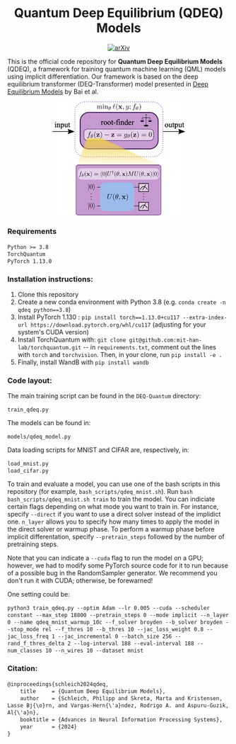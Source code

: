 <h1 align="center">Quantum Deep Equilibrium (QDEQ) Models</h1>

 <p align="center">
 <a href=""><img src="https://img.shields.io/badge/Arxiv-coming_soon!-red?style=for-the-badge&logo=Arxiv" alt="arXiv"/></a>
</p>


This is the official code repository for **Quantum Deep Equilibrium Models** (QDEQ), a framework for training quantum machine learning (QML) models using implicit differentiation. Our framework is based on the deep equilibrium transformer (DEQ-Transformer) model presented in [Deep Equilibrium Models](https://arxiv.org/abs/1909.01377) by Bai et al.

 <p align="center">
<img src="images/qdeq.png" alt="drawing" style="width:300px;"/>
</p>


### Requirements
```
Python >= 3.8
TorchQuantum
PyTorch 1.13.0
```


### Installation instructions:
1.  Clone this repository
2. Create a new conda environment with Python 3.8 (e.g. `conda create -n qdeq python==3.8`)
3. Install PyTorch 1.130 :
  `pip install torch==1.13.0+cu117 --extra-index-url https://download.pytorch.org/whl/cu117` (adjusting for your system's CUDA version)
4. Install TorchQuantum with: `git clone git@github.com:mit-han-lab/torchquantum.git` -- in `requirements.txt`, comment out the lines with `torch` and `torchvision`. Then, in your clone, run `pip install -e .`
5. Finally, install WandB with `pip install wandb`


### Code layout:
The main training script can be found in the `DEQ-Quantum` directory:
```
train_qdeq.py
```
The models can be found in:

```
models/qdeq_model.py
```

Data loading scripts for MNIST and CIFAR are, respectively, in:

```
load_mnist.py
load_cifar.py
```

To train and evaluate a model, you can use one of the bash scripts in this repository (for example, `bash_scripts/qdeq_mnist.sh`). Run `bash bash_scripts/qdeq_mnist.sh train` to train the model. You can indiciate certain flags depending on what mode you want to train in. For instance, specify `--direct` if you want to use a direct solver instead of the implidict one. `n_layer` allows you to specify how many times to apply the model in the direct solver or warmup phase. To perform a warmup phase before implicit differentation, specify `--pretrain_steps` followed by the number of pretraining steps.

Note that you can indicate a `--cuda` flag to run the model on a GPU; however, we had to modify some PyTorch source code for it to run because of a possible bug in the RandomSampler generator. We recommend you don't run it with CUDA; otherwise, be forewarned!


One setting could be:

```
python3 train_qdeq.py --optim Adam --lr 0.005 --cuda --scheduler constant --max_step 18800 --pretrain_steps 0 --mode implicit --n_layer 0 --name qdeq_mnist_warmup_10c --f_solver broyden --b_solver broyden --stop_mode rel --f_thres 10 --b_thres 10 --jac_loss_weight 0.8 --jac_loss_freq 1 --jac_incremental 0 --batch_size 256 --rand_f_thres_delta 2 --log-interval 188 --eval-interval 188 --num_classes 10 --n_wires 10 --dataset mnist
```

### Citation:
```
@inproceedings{schleich2024qdeq,
    title     = {Quantum Deep Equilibrium Models},
    author    = {Schleich, Philipp and Skreta, Marta and Kristensen, Lasse Bj{\o}rn, and Vargas-Hern{\'a}ndez, Rodrigo A. and Aspuru-Guzik, Al{\'a}n},
    booktitle = {Advances in Neural Information Processing Systems},
    year      = {2024}
}
```
